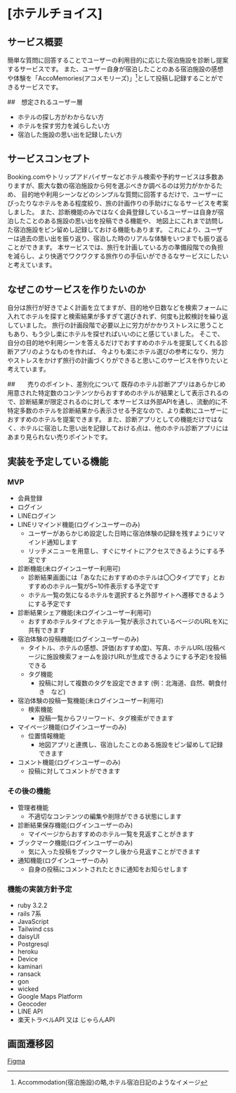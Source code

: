 # [ホテルチョイス]

## サービス概要
簡単な質問に回答することでユーザーの利用目的に応じた宿泊施設を診断し提案するサービスです。
また、ユーザー自身が宿泊したことのある宿泊施設の感想や体験を「AccoMemories(アコメモリーズ)」[^1]として投稿し記録することができるサービスです。
[^1]: Accommodation(宿泊施設)の略,ホテル宿泊日記のようなイメージ

##　想定されるユーザー層
* ホテルの探し方がわからない方
* ホテルを探す労力を減らしたい方
* 宿泊した施設の思い出を記録したい方

## サービスコンセプト
Booking.comやトリップアドバイザーなどホテル検索や予約サービスは多数ありますが、膨大な数の宿泊施設から何を選ぶべきか調べるのは労力がかかるため、
目的地や利用シーンなどのシンプルな質問に回答するだけで、ユーザーにぴったりなホテルをある程度絞り、旅の計画作りの手助けになるサービスを考案しました。
また、診断機能のみではなく会員登録しているユーザーは自身が宿泊したことのある施設の思い出を投稿できる機能や、
地図上にこれまで訪問した宿泊施設をピン留めし記録しておける機能もあります。
これにより、ユーザーは過去の思い出を振り返り、宿泊した時のリアルな体験をいつまでも振り返ることができます。
本サービスでは、旅行を計画している方の準備段階での負担を減らし、より快適でワクワクする旅作りの手伝いができるなサービスにしたいと考えています。

## なぜこのサービスを作りたいのか
自分は旅行が好きでよく計画を立てますが、目的地や日数などを検索フォームに入れてホテルを探すと検索結果が多すぎて選びきれず、何度も比較検討を繰り返していました。
旅行の計画段階で必要以上に労力がかかりストレスに思うこともあり、もう少し楽にホテルを探せればいいのにと感じていました。
そこで、自分の目的地や利用シーンを答えるだけでおすすめのホテルを提案してくれる診断アプリのようなものを作れば、
今よりも楽にホテル選びの参考になり、労力やストレスをかけず旅行の計画づくりができると思いこのサービスを作りたいと考えています。

##　　売りのポイント、差別化について
既存のホテル診断アプリはあらかじめ用意された特定数のコンテンツからおすすめのホテルが結果として表示されるので、診断結果が限定されるのに対して
本サービスは外部APIを通し、流動的に不特定多数のホテルを診断結果から表示させる予定なので、より柔軟にユーザーにおすすめのホテルを提案できます。
また、診断アプリとしての機能だけではなく、ホテルに宿泊した思い出を記録しておける点は、他のホテル診断アプリにはあまり見られない売りポイントです。

## 実装を予定している機能
### MVP
* 会員登録
* ログイン
* LINEログイン
* LINEリマインド機能(ログインユーザーのみ)
  * ユーザーがあらかじめ設定した日時に宿泊体験の記録を残すようにリマインド通知します
  * リッチメニューを用意し、すぐにサイトにアクセスできるようにする予定です
* 診断機能(未ログインユーザー利用可)
  * 診断結果画面には「あなたにおすすめのホテルは〇〇タイプです」とおすすめのホテル一覧が5~10件表示する予定です
  * ホテル一覧の気になるホテルを選択すると外部サイトへ遷移できるようにする予定です
* 診断結果シェア機能(未ログインユーザー利用可)
  * おすすめホテルタイプとホテル一覧が表示されているページのURLをXに共有できます
* 宿泊体験の投稿機能(ログインユーザーのみ)
  * タイトル、ホテルの感想、評価(おすすめ度)、写真、ホテルURL(投稿ページに施設検索フォームを設けURLが生成できるようにする予定)を投稿できる
  * タグ機能
    * 投稿に対して複数のタグを設定できます (例：北海道、自然、朝食付き　など)
* 宿泊体験の投稿一覧機能(未ログインユーザー利用可)
  * 検索機能　
    * 投稿一覧からフリーワード、タグ検索ができます
* マイページ機能(ログインユーザーのみ)
  * 位置情報機能
    * 地図アプリと連携し、宿泊したことのある施設をピン留めして記録できます
* コメント機能(ログインユーザーのみ)
  * 投稿に対してコメントができます

### その後の機能
* 管理者機能
  * 不適切なコンテンツの編集や削除ができる状態にします
* 診断結果保存機能(ログインユーザーのみ)
  * マイページからおすすめのホテル一覧を見返すことがきます
* ブックマーク機能(ログインユーザーのみ)
  * 気に入った投稿をブックマークし後から見返すことができます
* 通知機能(ログインユーザーのみ)
  * 自身の投稿にコメントされたときに通知をお知らせします

### 機能の実装方針予定
* ruby 3.2.2
* rails 7系
* JavaScript
* Tailwind css
* daisyUI
* Postgresql
* heroku
* Device
* kaminari
* ransack
* gon
* wicked 
* Google Maps Platform
* Geocoder
* LINE API
* 楽天トラベルAPI 又は じゃらんAPI

## 画面遷移図
[Figma](https://www.figma.com/file/C0Bip1eTMPglSgRlUEG4Ml/hotel_choice?type=design&node-id=0%3A1&mode=design&t=kAZaj9H7sLlcika2-1)